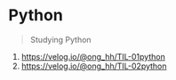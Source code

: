 # Python
> Studying Python

1. https://velog.io/@ong_hh/TIL-01python
2. https://velog.io/@ong_hh/TIL-02python
